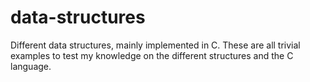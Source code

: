 # data-structures

Different data structures, mainly implemented in C. These are all trivial examples to test my knowledge on the different structures and the C language.
